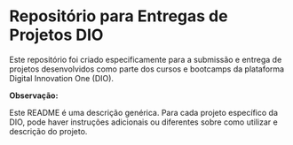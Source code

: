 # Repositório para Entregas de Projetos DIO

Este repositório foi criado especificamente para a submissão e entrega de projetos desenvolvidos como parte dos cursos e bootcamps da plataforma Digital Innovation One (DIO).



**Observação:**

Este README é uma descrição genérica. Para cada projeto específico da DIO, pode haver instruções adicionais ou diferentes sobre como utilizar e descrição do projeto.
